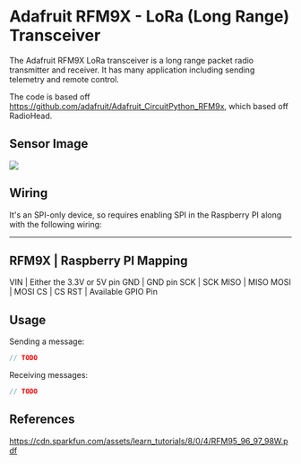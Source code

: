 # Adafruit RFM9X - LoRa (Long Range) Transceiver
The Adafruit RFM9X LoRa transceiver is a long range packet radio transmitter and receiver.  It has many application including sending telemetry and remote control.

The code is based off https://github.com/adafruit/Adafruit_CircuitPython_RFM9x, which based off RadioHead.

## Sensor Image

![](sensor.jpg)

## Wiring

It's an SPI-only device, so requires enabling SPI in the Raspberry PI along with the following wiring:

-----------------------------
RFM9X | Raspberry PI Mapping
-----------------------------
VIN   | Either the 3.3V or 5V pin
GND   | GND pin
SCK   | SCK
MISO  | MISO
MOSI  | MOSI
CS    | CS
RST   | Available GPIO Pin

## Usage

Sending a message:
```C#
// TODO
```

Receiving messages:
```C#
// TODO
```

## References
https://cdn.sparkfun.com/assets/learn_tutorials/8/0/4/RFM95_96_97_98W.pdf
